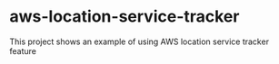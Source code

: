 # aws-location-service-tracker
This project shows an example of using AWS location service tracker feature
